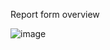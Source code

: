 Report form overview

![image](https://user-images.githubusercontent.com/62584411/114166124-ee118300-995f-11eb-9e16-0f6bd85423db.png)
